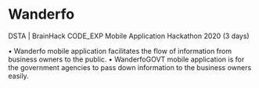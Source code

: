 # Wanderfo
DSTA | BrainHack CODE_EXP Mobile Application Hackathon 2020 (3 days)

•	Wanderfo mobile application facilitates the flow of information from business owners to the public. 
• WanderfoGOVT mobile application is for the government agencies to pass down information to the business owners easily.
